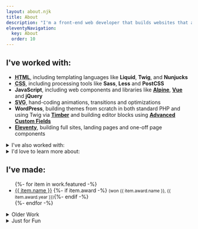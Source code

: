 ```yaml
---
layout: about.njk
title: About
description: "I'm a front-end web developer that builds websites that are fast, functional and beautiful."
eleventyNavigation:
  key: About
  order: 10
---
```


<section id="skills" class="l-stack" aria-label="Skills">

## I've worked with:

- <strong><abbr title="HTML">HTML</abbr></strong>, including templating languages like **Liquid**, **Twig**, and **Nunjucks**
- <strong><abbr title="Cascading Stylesheets">CSS</abbr></strong>, including processing tools like **Sass**, **Less** and **PostCSS**
- **JavaScript**, including web components and libraries like **[Alpine](https://alpinejs.dev/)**, **[Vue](https://vuejs.org/)** and **jQuery**
- **<abbr title="Scalable Vector Graphics">SVG</abbr>**, hand-coding animations, transitions and optimizations
- **WordPress**, building themes from scratch in both standard PHP and using Twig via **[Timber](https://www.upstatement.com/timber/)** and building editor blocks using **[Advanced Custom Fields](https://advancedcustomfields.com)**
- **[Eleventy](https://11ty.dev)**, building full sites, landing pages and one-off page components

<details class="subsection | l-stack">
<summary>I've also worked with:</summary>

### Technologies and Frameworks:

- **Git**, GitHub and BitBucket
- **PHP**, primarily in the context of WordPress theming and templating
- **Node**, primarily in the context of Eleventy
- **Schema.org**, **OpenGraph** and other bits of metadata
- **[GSAP](https://greensock.com/)** framework for web animations
- **<abbr title="Cascading Stylesheets">CSS</abbr> frameworks** like **Bootstrap**, compiled from source and customized to the project whenever possible
- **Regular expressions** and **shell scripting**
- Developer tooling like **npm**, **[Parcel](https://parceljs.org)** and **[gulp](https://gulpjs.com/)**

### <abbr title="Content Management Systems">CMSes</abbr> and Platforms:

- **[Craft CMS](https://www.craftcms.com/)**
- **Shopify**
- **MailChimp**
- **HubSpot**
- **[Pattern Lab](https://patternlab.io/)**, building pattern libraries for design systems
- **[Netlify](https://netlify.com)**
- **Cloudflare**, as a DNS provider/CDN and doing edge <abbr title="search engine optimization">SEO</abbr> optimization via Cloudflare Workers
- **Google Maps' JavaScript <abbr title="application programming interface">API</abbr>**, for searches, geocoding and design customization
- **WP Engine** and **Flywheel**

### Software and Services:

- Image editors like **Photoshop**, **Illustrator**, **Pixelmator Pro** and **Affinity Designer**
- Design tools like **Sketch**, **Figma** and **Adobe XD**
- Accessibility auditing tools like **[axe](https://www.deque.com/axe/)** and **[WAVE](https://wave.webaim.org/)**
- Performance auditing tools like **Google Lighthouse** and **WebPageTest**
- **Google Analytics** and **Google Tag Manager**, implemented as performantly as possible (including via **[Cloudflare Zaraz](https://www.cloudflare.com/products/zaraz/)**)
- **[Screaming Frog](https://www.screamingfrog.co.uk/)**, to audit sites for accessibility, performance and <abbr title="search engine optimization">SEO</abbr> issues
- **[BrowserStack](https://www.browserstack.com/)** and **[LambdaTest](https://www.lambdatest.com/)**, for browser compatibility testing
- **[Litmus](https://litmus.com)** and **[EmailOnAcid](https://emailonacid.com)**, for email client compatibility testing

</details>

<details class="subsection | l-stack">

<summary>I'd love to learn more about:</summary>

- **[Svelte](https://svelte.dev/)**, and other similar tools that compile the framework away during the build process instead of delivering it to the client
- **[Storybook](https://storybook.js.org/)**
- **[Kirby CMS](https://getkirby.com/)**
- **Privacy-minded analytics tools**

</details>

</section>

<section id="work" class="l-stack" aria-label="Sample Work">

## I've made:

<ul>
{%- for item in work.featured -%}
<li>
<a href="{{ item.url | url }}" target="_blank" rel="noopener noreferrer" aria-label="{{ item.name }} (opens in new window)">{{ item.name }}</a>
{%- if item.award -%} <small>(won {{ item.award.name }}, <time>{{ item.award.year }}</time>)</small>{%- endif -%}
</li>
{%- endfor -%}
</ul>

<details class="subsection | l-stack">

<summary>Older Work</summary>

<ul>
{%- for item in work.old %}
<li>
<a href="{{ item.url | url }}" target="_blank" rel="noopener noreferrer" aria-label="{{ item.name }} (opens in new window)">{{ item.name }}</a>
{%- if item.award -%} <small>(won {{ item.award.name }}, <time>{{ item.award.year }}</time>)</small>{%- endif -%}
</li>
{%- endfor %}
</ul>

<p><small>Some of these probably aren't up to my modern standard. They also often use Typekit fonts, which do not work on archive.org.</small></p>

</details>

<details class="subsection | l-stack">

<summary>Just for Fun</summary>

<ul>
{%- for item in work.fun -%}
<li>
<a href="{{ item.url | url }}" target="_blank" rel="noopener noreferrer" aria-label="{{ item.name }} (opens in new window)">{{ item.name }}</a>
{%- if item.desc -%} <small>, {{ item.desc }}</small>{%- endif -%}
</li>
{%- endfor -%}
</ul>

</details>

</section>
